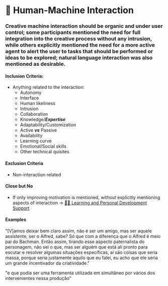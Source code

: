 # 🤖 Human-Machine Interaction

### Creative machine interaction should be organic and under user control; some participants mentioned the need for full integration into the creative process without any intrusion, while others explicitly mentioned the need for a more active agent to alert the user to tasks that should be performed or ideas to be explored; natural language interaction was also mentioned as desirable.

#### Inclusion Criteria:

* Anything related to the interaction:
  * Autonomy
  * Interface
  * Human likeliness
  * Intrusion
  * Collaboration
  * Knowledge/_**Expertise**_
  * Adaptability/Customization
  * Active _**vs**_ Passive
  * Availability
  * Learning curve
  * Emotional/Social skills
  * Other technical quisites

#### Exclusion Criteria

* Non-interaction related

#### Close but No

* If only improving motivation is mentioned, without explicitly mentioning aspects of interaction → [👨‍🏫 Learning and Personal Development Support](learning-and-personal-development-support.md "mention")

#### Examples

"\[V]amos deixar bem claro assim, não é ser um amigo, mas ser aquele assistente, ser o Alfred, sabe? Só que com a diferença que o Alfred é meio pai do Bachman. Então assim, tirando esse aspecto paternalista do personagem, não sei o que, mas ser alguém que está ali pronto para escutar e resolver algumas situações específicas, aí são coisas que seria massa, porque seria justamente aquilo que eu falei, eu acho que ele seria um grande incentivador da criatividade."

"e que podia ser uma ferramenta utilizada em simultâneo por vários dos intervenientes nessa produção"
